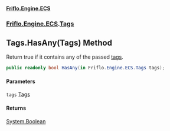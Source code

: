 #### [Friflo.Engine.ECS](index.md#'index')
### [Friflo.Engine.ECS](Friflo.Engine.ECS.md#'Friflo.Engine.ECS').[Tags](Tags.md#'Friflo.Engine.ECS.Tags')

## Tags.HasAny(Tags) Method

Return true if it contains any of the passed [tags](Tags.HasAny(Tags).md#Friflo.Engine.ECS.Tags.HasAny(Friflo.Engine.ECS.Tags).tags#'Friflo.Engine.ECS.Tags.HasAny(Friflo.Engine.ECS.Tags).tags').

```csharp
public readonly bool HasAny(in Friflo.Engine.ECS.Tags tags);
```
#### Parameters

<a name='Friflo.Engine.ECS.Tags.HasAny(Friflo.Engine.ECS.Tags).tags'></a>

`tags` [Tags](Tags.md#'Friflo.Engine.ECS.Tags')

#### Returns
[System.Boolean](https://docs.microsoft.com/en-us/dotnet/api/System.Boolean#'System.Boolean')